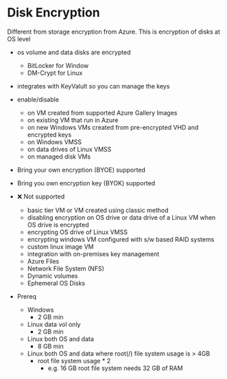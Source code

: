 # Disk Encryption

Different from storage encryption from Azure. This is encryption of disks at OS level

* os volume and data disks are encrypted
    * BitLocker for Window
    * DM-Crypt for Linux
* integrates with KeyValult so you can manage the keys
* enable/disable 
    * on VM created from supported Azure Gallery Images
    * on existing VM that run in Azure
    * on new Windows VMs created from pre-encrypted VHD and encrypted keys
    * on Windows VMSS
    * on data drives of Linux VMSS
    * on managed disk VMs
* Bring your own encryption (BYOE) supported
* Bring you own encryption key (BYOK) supported
* ❌ Not supported
    * basic tier VM or VM created using classic method 
    *  disabling encryption on OS drive or data drive of a Linux VM when OS drive is encrypted
    * encrypting OS drive of Linux VMSS
    * encrypting windows VM configured with s/w based RAID systems
    * custom linux image VM
    * integration with on-premises key management
    * Azure Files
    * Network File System (NFS)
    * Dynamic volumes
    * Ephemeral OS Disks

* Prereq
    * Windows
        * 2 GB min
    * Linux data vol only
        * 2 GB min
    * Linux both OS and data
        * 8 GB min
    * Linux both OS and data where root(/) file system usage is > 4GB
        * root file system usage * 2
            * e.g. 16 GB root file system needs 32 GB of RAM
